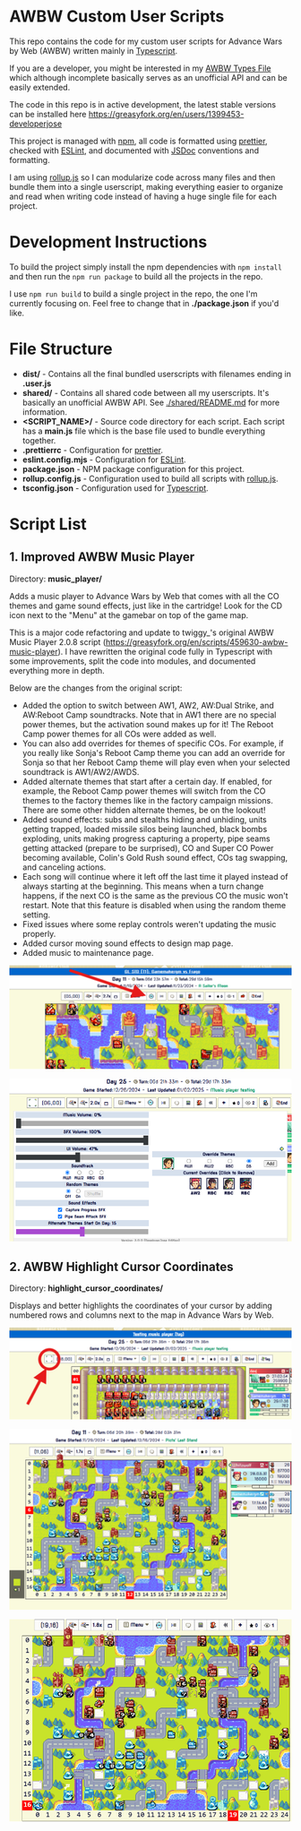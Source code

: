 # AWBW Custom User Scripts
This repo contains the code for my custom user scripts for Advance Wars by Web (AWBW) written mainly in [Typescript](https://www.typescriptlang.org/).

If you are a developer, you might be interested in my [AWBW Types File](./shared/awbw_types.d.ts) which although incomplete basically serves as an unofficial API and can be easily extended.

The code in this repo is in active development, the latest stable versions can be installed here https://greasyfork.org/en/users/1399453-developerjose

This project is managed with [npm](https://www.npmjs.com/), all code is formatted using [prettier](https://prettier.io), checked with [ESLint](https://eslint.org/), and documented with [JSDoc](https://jsdoc.app/) conventions and formatting.

I am using [rollup.js](https://rollupjs.org/) so I can modularize code across many files and then bundle them into a single userscript, making everything easier to organize and read when writing code instead of having a huge single file for each project.

# Development Instructions
To build the project simply install the npm dependencies with ```npm install``` and then run the ```npm run package``` to build all the projects in the repo.

I use ```npm run build``` to build a single project in the repo, the one I'm currently focusing on. Feel free to change that in **./package.json** if you'd like.

# File Structure
* **dist/** - Contains all the final bundled userscripts with filenames ending in **.user.js**
* **shared/** - Contains all shared code between all my userscripts. It's basically an unofficial AWBW API. See [./shared/README.md](./shared/README.md) for more information.
* **<SCRIPT_NAME>/** - Source code directory for each script. Each script has a **main.js** file which is the base file used to bundle everything together.
* **.prettierrc** - Configuration for [prettier](https://prettier.io).
* **eslint.config.mjs** - Configuration for [ESLint](https://eslint.org/).
* **package.json** - NPM package configuration for this project.
* **rollup.config.js** - Configuration used to build all scripts with [rollup.js](https://rollupjs.org/).
* **tsconfig.json** - Configuration used for [Typescript](https://www.typescriptlang.org/).

# Script List
## 1. Improved AWBW Music Player
Directory: **music_player/**

Adds a music player to Advance Wars by Web that comes with all the CO themes and game sound effects, just like in the cartridge! Look for the CD icon next to the "Menu" at the gamebar on top of the game map.

This is a major code refactoring and update to twiggy_'s original AWBW Music Player 2.0.8 script (https://greasyfork.org/en/scripts/459630-awbw-music-player). I have rewritten the original code fully in Typescript with some improvements, split the code into modules, and documented everything more in depth.

Below are the changes from the original script:
* Added the option to switch between AW1, AW2, AW:Dual Strike, and AW:Reboot Camp soundtracks. Note that in AW1 there are no special power themes, but the activation sound makes up for it! The Reboot Camp power themes for all COs were added as well.
* You can also add overrides for themes of specific COs. For example, if you really like Sonja's Reboot Camp theme you can add an override for Sonja so that her Reboot Camp theme will play even when your selected soundtrack is AW1/AW2/AWDS.
* Added alternate themes that start after a certain day. If enabled, for example, the Reboot Camp power themes will switch from the CO themes to the factory themes like in the factory campaign missions. There are some other hidden alternate themes, be on the lookout!
* Added sound effects: subs and stealths hiding and unhiding, units getting trapped, loaded missile silos being launched, black bombs exploding, units making progress capturing a property, pipe seams getting attacked (prepare to be surprised), CO and Super CO Power becoming available, Colin's Gold Rush sound effect, COs tag swapping, and canceling actions.
* Each song will continue where it left off the last time it played instead of always starting at the beginning. This means when a turn change happens, if the next CO is the same as the previous CO the music won't restart. Note that this feature is disabled when using the random theme setting.
* Fixed issues where some replay controls weren't updating the music properly.
* Added cursor moving sound effects to design map page. 
* Added music to maintenance page.

![Picture of the music player icon on the page](./Improved_Music_Player_Icon.png)

![Picture of the music player settings](./Improved_Music_Player_Settings.png)

## 2. AWBW Highlight Cursor Coordinates
Directory: **highlight_cursor_coordinates/**

Displays and better highlights the coordinates of your cursor by adding numbered rows and columns next to the map in Advance Wars by Web.

![Picture of the highlight cursor coordinates icon on the page](./Highlight_Coordinates_Icon.png)

![Picture of the added coordinates next to the map](./Highlight_Coordinates.png)

![Animated picture demonstrating the cursor moving and highlighting the coordinates](./AWBW_Highlight_Coordinates_Long.gif)